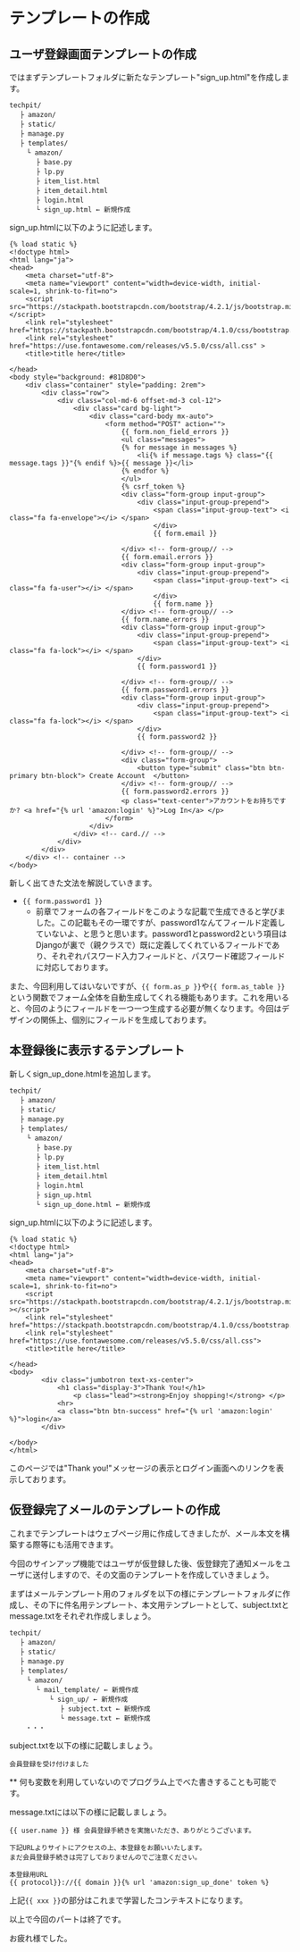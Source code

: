 # テンプレートの作成

## ユーザ登録画面テンプレートの作成
ではまずテンプレートフォルダに新たなテンプレート"sign_up.html"を作成します。
```
techpit/
　 ├ amazon/
　 ├ static/
　 ├ manage.py
　 ├ templates/ 
 　　└ amazon/
    　 ├ base.py
　     ├ lp.py
　　　　├ item_list.html
　　　　├ item_detail.html
　　　　├ login.html
　　　　└ sign_up.html ← 新規作成

```

sign_up.htmlに以下のように記述します。
```
{% load static %}
<!doctype html>
<html lang="ja">
<head>
    <meta charset="utf-8">
    <meta name="viewport" content="width=device-width, initial-scale=1, shrink-to-fit=no">
    <script src="https://stackpath.bootstrapcdn.com/bootstrap/4.2.1/js/bootstrap.min.js"></script>
    <link rel="stylesheet" href="https://stackpath.bootstrapcdn.com/bootstrap/4.1.0/css/bootstrap.min.css">
    <link rel="stylesheet" href="https://use.fontawesome.com/releases/v5.5.0/css/all.css" >
    <title>title here</title>

</head>
<body style="background: #81D8D0">
    <div class="container" style="padding: 2rem">
        <div class="row">
            <div class="col-md-6 offset-md-3 col-12">
                <div class="card bg-light">
                    <div class="card-body mx-auto">
                        <form method="POST" action="">
                            {{ form.non_field_errors }}
                            <ul class="messages">
                            {% for message in messages %}
                                <li{% if message.tags %} class="{{ message.tags }}"{% endif %}>{{ message }}</li>
                            {% endfor %}
                            </ul>
                            {% csrf_token %}
                            <div class="form-group input-group">
                                <div class="input-group-prepend">
                                    <span class="input-group-text"> <i class="fa fa-envelope"></i> </span>
                                    </div>
                                    {{ form.email }}
                                    
                            </div> <!-- form-group// -->
                            {{ form.email.errors }}
                            <div class="form-group input-group">
                                <div class="input-group-prepend">
                                    <span class="input-group-text"> <i class="fa fa-user"></i> </span>
                                    </div>
                                    {{ form.name }}
                            </div> <!-- form-group// -->
                            {{ form.name.errors }}
                            <div class="form-group input-group">
                                <div class="input-group-prepend">
                                    <span class="input-group-text"> <i class="fa fa-lock"></i> </span>
                                </div>
                                {{ form.password1 }}
                                
                            </div> <!-- form-group// -->
                            {{ form.password1.errors }}
                            <div class="form-group input-group">
                                <div class="input-group-prepend">
                                    <span class="input-group-text"> <i class="fa fa-lock"></i> </span>
                                </div>
                                {{ form.password2 }}
                                
                            </div> <!-- form-group// -->                                      
                            <div class="form-group">
                                <button type="submit" class="btn btn-primary btn-block"> Create Account  </button>
                            </div> <!-- form-group// -->   
                            {{ form.password2.errors }}   
                            <p class="text-center">アカウントをお持ちですか? <a href="{% url 'amazon:login' %}">Log In</a> </p>                                                                 
                        </form>
                    </div>
                </div> <!-- card.// -->
            </div>
        </div>
    </div> <!-- container -->
</body>
```

新しく出てきた文法を解説していきます。
* `{{ form.password1 }}`
  * 前章でフォームの各フィールドをこのような記載で生成できると学びました。この記載もその一環ですが、password1なんてフィールド定義していないよ、と思うと思います。password1とpassword2という項目はDjangoが裏で（親クラスで）既に定義してくれているフィールドであり、それぞれパスワード入力フィールドと、パスワード確認フィールドに対応しております。


また、今回利用してはいないですが、`{{ form.as_p }}`や`{{ form.as_table }}`という関数でフォーム全体を自動生成してくれる機能もあります。これを用いると、今回のようにフィールドを一つ一つ生成する必要が無くなります。今回はデザインの関係上、個別にフィールドを生成しております。

## 本登録後に表示するテンプレート
新しくsign_up_done.htmlを追加します。
```
techpit/
　 ├ amazon/
　 ├ static/
　 ├ manage.py
　 ├ templates/ 
 　　└ amazon/
    　 ├ base.py
　     ├ lp.py
　　　　├ item_list.html
　　　　├ item_detail.html
　　　　├ login.html
　　　　├ sign_up.html
　　　　└ sign_up_done.html ← 新規作成

```

sign_up.htmlに以下のように記述します。
```
{% load static %}
<!doctype html>
<html lang="ja">
<head>
    <meta charset="utf-8">
    <meta name="viewport" content="width=device-width, initial-scale=1, shrink-to-fit=no">
    <script src="https://stackpath.bootstrapcdn.com/bootstrap/4.2.1/js/bootstrap.min.js" ></script>
    <link rel="stylesheet" href="https://stackpath.bootstrapcdn.com/bootstrap/4.1.0/css/bootstrap.min.css">
    <link rel="stylesheet" href="https://use.fontawesome.com/releases/v5.5.0/css/all.css">
    <title>title here</title>

</head>
<body>
        <div class="jumbotron text-xs-center">
            <h1 class="display-3">Thank You!</h1>
                <p class="lead"><strong>Enjoy shopping!</strong> </p>
            <hr>
            <a class="btn btn-success" href="{% url 'amazon:login' %}">login</a>
        </div>
            
</body>
</html>

```

このページでは"Thank you!"メッセージの表示とログイン画面へのリンクを表示しております。

## 仮登録完了メールのテンプレートの作成
これまでテンプレートはウェブページ用に作成してきましたが、メール本文を構築する際等にも活用できます。

今回のサインアップ機能ではユーザが仮登録した後、仮登録完了通知メールをユーザに送付しますので、その文面のテンプレートを作成していきましょう。

まずはメールテンプレート用のフォルダを以下の様にテンプレートフォルダに作成し、その下に件名用テンプレート、本文用テンプレートとして、subject.txtとmessage.txtをそれぞれ作成しましょう。
```
techpit/
　 ├ amazon/
　 ├ static/
　 ├ manage.py
　 ├ templates/ 
 　　└ amazon/
　　　　└ mail_template/ ← 新規作成
          └ sign_up/ ← 新規作成
          　 ├ subject.txt ← 新規作成
　           └ message.txt ← 新規作成
    ・・・　

```

subject.txtを以下の様に記載しましょう。
```
会員登録を受け付けました
```
** 何も変数を利用していないのでプログラム上でべた書きすることも可能です。

message.txtには以下の様に記載しましょう。
```
{{ user.name }} 様 会員登録手続きを実施いただき、ありがとうございます。

下記URLよりサイトにアクセスの上、本登録をお願いいたします。
まだ会員登録手続きは完了しておりませんのでご注意ください。

本登録用URL
{{ protocol}}://{{ domain }}{% url 'amazon:sign_up_done' token %}

```

上記`{{ xxx }}`の部分はこれまで学習したコンテキストになります。

以上で今回のパートは終了です。

お疲れ様でした。


